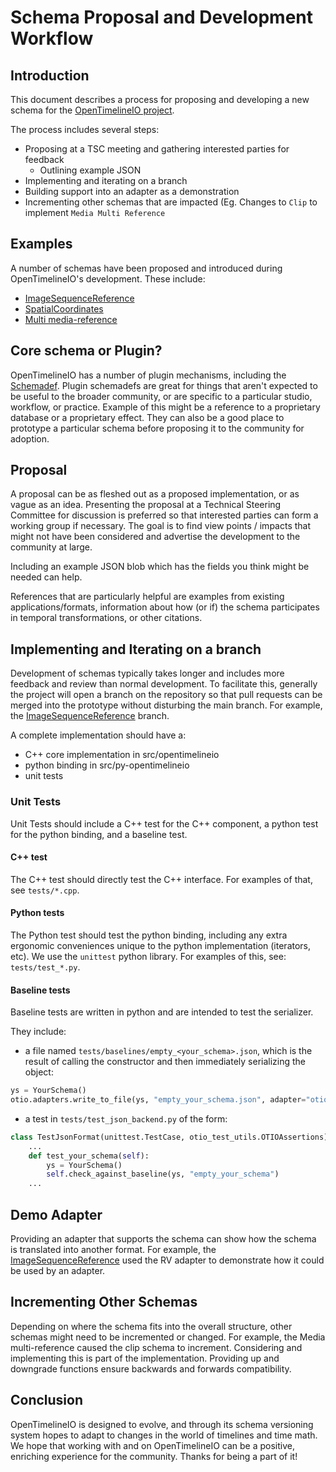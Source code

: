 # Schema Proposal and Development Workflow

## Introduction

This document describes a process for proposing and developing a new schema for the
[OpenTimelineIO project](https://opentimeline.io).

The process includes several steps:

* Proposing at a TSC meeting and gathering interested parties for feedback
    * Outlining example JSON
* Implementing and iterating on a branch
* Building support into an adapter as a demonstration
* Incrementing other schemas that are impacted (Eg. Changes to `Clip` to
  implement `Media Multi Reference`

## Examples

A number of schemas have been proposed and introduced during
OpenTimelineIO's development.  These include:

* [ImageSequenceReference](https://github.com/AcademySoftwareFoundation/OpenTimelineIO/pull/602)
* [SpatialCoordinates](https://github.com/AcademySoftwareFoundation/OpenTimelineIO/pull/1219)
* [Multi media-reference](https://github.com/AcademySoftwareFoundation/OpenTimelineIO/pull/1241)

## Core schema or Plugin?

OpenTimelineIO has a number of plugin mechanisms, including the
[Schemadef](write-a-schemadef).  Plugin schemadefs are great for things that
aren't expected to be useful to the broader community, or are specific to a particular studio,
workflow, or practice.  Example of this might be a reference to a proprietary
database or a proprietary effect.  They can also be a good place to prototype a
particular schema before proposing it to the community for adoption.

## Proposal

A proposal can be as fleshed out as a proposed implementation, or as vague as an
idea.  Presenting the proposal at a Technical Steering Committee for discussion
is preferred so that interested parties can form a working group if necessary.
The goal is to find view points / impacts that might not have been considered
and advertise the development to the community at large.

Including an example JSON blob which has the fields you think might be needed
can help.

References that are particularly helpful are examples from existing
applications/formats, information about how (or if) the schema participates in
temporal transformations, or other citations.

## Implementing and Iterating on a branch

Development of schemas typically takes longer and includes more feedback and
review than normal development.  To facilitate this, generally the project will
open a branch on the repository so that pull requests can be merged into the
prototype without disturbing the main branch.  For example, the
[ImageSequenceReference](https://github.com/AcademySoftwareFoundation/OpenTimelineIO/pull/602)
branch.

A complete implementation should have a:

* C++ core implementation in src/opentimelineio
* python binding in src/py-opentimelineio
* unit tests

### Unit Tests

Unit Tests should include a C++ test for the C++ component, a python test for
the python binding, and a baseline test.

#### C++ test

The C++ test should directly test the C++ interface.  For examples of that, see
`tests/*.cpp`.

#### Python tests

The Python test should test the python binding, including any extra ergonomic
conveniences unique to the python implementation (iterators, etc).  We use the
`unittest` python library.  For examples of this, see: `tests/test_*.py`.

#### Baseline tests

Baseline tests are written in python and are intended to test the serializer.

They include:

* a file named `tests/baselines/empty_<your_schema>.json`, which is the result
  of calling the constructor and then immediately serializing the object:

```python
ys = YourSchema()
otio.adapters.write_to_file(ys, "empty_your_schema.json", adapter="otio_json")
```

* a test in `tests/test_json_backend.py` of the form:

```python
class TestJsonFormat(unittest.TestCase, otio_test_utils.OTIOAssertions):
    ...
    def test_your_schema(self):
        ys = YourSchema()
        self.check_against_baseline(ys, "empty_your_schema")
    ...
```

## Demo Adapter

Providing an adapter that supports the schema can show how the schema is
translated into another format.  For example, the
[ImageSequenceReference](https://github.com/AcademySoftwareFoundation/OpenTimelineIO/pull/722)
used the RV adapter to demonstrate how it could be used by an adapter.

## Incrementing Other Schemas

Depending on where the schema fits into the overall structure, other schemas
might need to be incremented or changed.  For example, the Media
multi-reference caused the clip schema to increment.  Considering and
implementing this is part of the implementation.  Providing up and downgrade
functions ensure backwards and forwards compatibility.

## Conclusion

OpenTimelineIO is designed to evolve, and through its schema versioning system
hopes to adapt to changes in the world of timelines and time math.  We hope
that working with and on OpenTimelineIO can be a positive, enriching experience
for the community.  Thanks for being a part of it!
